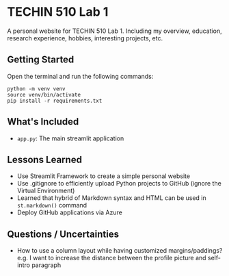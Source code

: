 # TECHIN 510 Lab 1

A personal website for TECHIN 510 Lab 1. Including my overview, education, research experience, hobbies, interesting projects, etc.

## Getting Started

Open the terminal and run the following commands:

```
python -m venv venv
source venv/bin/activate
pip install -r requirements.txt
```

## What's Included

- `app.py`: The main streamlit application

## Lessons Learned

- Use Streamlit Framework to create a simple personal website
- Use .gitignore to efficiently upload Python projects to GitHub (ignore the Virtual Environment)
- Learned that hybrid of Markdown syntax and HTML can be used in `st.markdown()` command
- Deploy GitHub applications via Azure

## Questions / Uncertainties

- How to use a column layout while having customized margins/paddings? e.g. I want to increase the distance between the profile picture and self-intro paragraph
